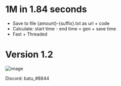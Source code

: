 # 1M in 1.84 seconds
+ Save to file {amount}-{suffix}.txt as url + code
+ Calculate: start time - end time = gen + save time
+ Fast + Threaded

# Version 1.2
![image](https://github.com/rxyzqc/NitroGen/assets/120246386/eaed2851-11b3-45c9-8f43-06d5992b3850)

Discord: batu_#8844
